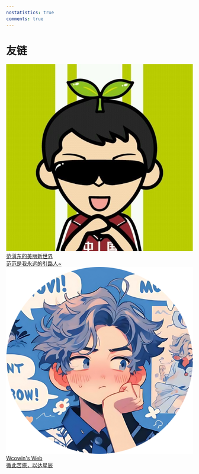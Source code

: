 ```yaml
---
nostatistics: true
comments: true
---
```


# 友链

<div class="flink-list">

<div class="flink-list-item">
    <a href="https://flwfdd.xyz/">
        <div class="flink-item-icon">
            <img src="https://raw.githubusercontent.com/VictorWang712/Note/refs/heads/main/docs/assets/images/avatars/flwfdd.jpg" alt="flwfdd">
        </div>
        <div class="flink-item-name heti-skip">范滇东的美丽新世界</div>
        <div class="flink-item-desc">范范是我永远的引路人~</div>
    </a>
</div>

<div class="flink-list-item">
    <a href="https://wcowin.work/">
        <div class="flink-item-icon">
            <img src="https://raw.githubusercontent.com/VictorWang712/Note/refs/heads/main/docs/assets/images/avatars/Wcowin.png" alt="Wcowin">
        </div>
        <div class="flink-item-name heti-skip">Wcowin's Web</div>
        <div class="flink-item-desc">循此苦旅，以达星辰</div>
    </a>
</div>

</div>